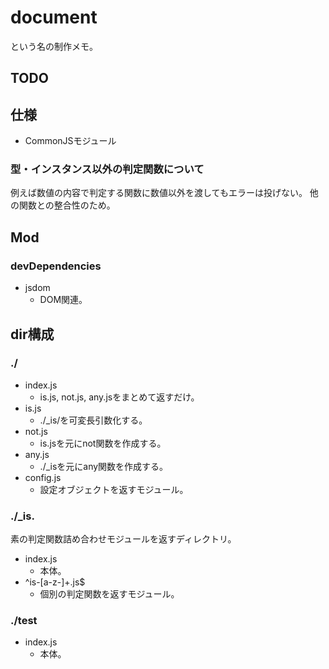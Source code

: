 # document
という名の制作メモ。

## TODO


## 仕様
* CommonJSモジュール

### 型・インスタンス以外の判定関数について
例えば数値の内容で判定する関数に数値以外を渡してもエラーは投げない。
他の関数との整合性のため。



## Mod

### devDependencies
* jsdom
    - DOM関連。


## dir構成

### ./
* index.js
    - is.js, not.js, any.jsをまとめて返すだけ。
* is.js
    - ./\_is/を可変長引数化する。
* not.js
    - is.jsを元にnot関数を作成する。
* any.js
    - ./\_isを元にany関数を作成する。
* config.js
    - 設定オブジェクトを返すモジュール。

### ./\_is.
素の判定関数詰め合わせモジュールを返すディレクトリ。
* index.js
    - 本体。
* ^is-[a-z-]+\.js$
    - 個別の判定関数を返すモジュール。

### ./test
* index.js
    - 本体。
